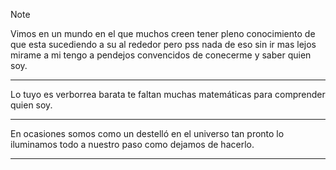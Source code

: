 > [!note]
> 



Vimos en un mundo en el que muchos creen tener pleno conocimiento de que esta sucediendo a su al rededor pero pss nada de eso sin ir mas lejos mirame a mi tengo a pendejos convencidos de conecerme y saber quien soy.

---

Lo tuyo es verborrea barata te faltan muchas matemáticas para comprender quien soy.

---

En ocasiones somos como un destelló en el universo tan pronto lo iluminamos todo a nuestro paso como dejamos de hacerlo.

---
